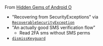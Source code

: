 From [Hidden Gems of Android O](https://medium.com/@ianhlake/hidden-gems-of-android-o-7def63136629)

- "Recovering from SecurityExceptions" via [`RecoverableSecurityException`](https://developer.android.com/reference/android/app/RecoverableSecurityException.html)
- "An actually good SMS verification flow"
  - Read 2FA sms without SMS perms
- [`dismissKeyguard`](https://developer.android.com/reference/android/app/KeyguardManager.html#dismissKeyguard%28android.app.Activity,%20android.app.KeyguardManager.KeyguardDismissCallback,%20android.os.Handler%29)
